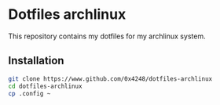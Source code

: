 # Dotfiles archlinux

This repository contains my dotfiles for my archlinux system.

## Installation

```bash
git clone https://www.github.com/0x4248/dotfiles-archlinux
cd dotfiles-archlinux
cp .config ~
```